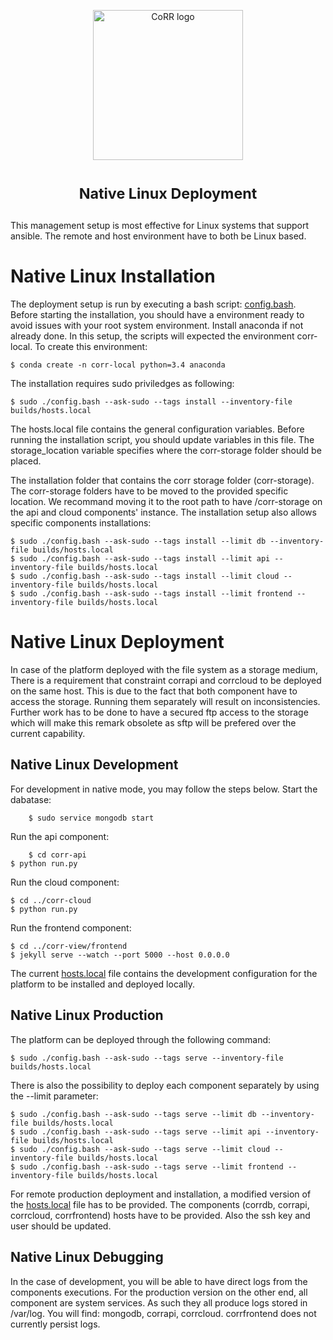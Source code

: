 <p align="center">
    <img src="https://rawgit.com/usnistgov/corr/master/corr-view/frontend/images/logo.svg"
         height="240"
         alt="CoRR logo"
         class="inline">
</p>

<h1> <p align="center"><sup><strong>
Native Linux Deployment
</strong></sup></p>
</h1>

This management setup is most effective for Linux systems that support
ansible. The remote and host environment have to both be Linux based.

# Native Linux Installation
The deployment setup is run by executing a bash script: [config.bash](https://github.com/faical-yannick-congo/corr-deploy/blob/master/native/config.bash).
Before starting the installation, you should have a environment ready to avoid issues with your
root system environment. Install anaconda if not already done.
In this setup, the scripts will expected the environment corr-local. To create this environment:

	$ conda create -n corr-local python=3.4 anaconda

The installation requires sudo priviledges as following:

    $ sudo ./config.bash --ask-sudo --tags install --inventory-file builds/hosts.local

The hosts.local file contains the general configuration variables.
Before running the installation script, you should update variables in this file.
The storage_location variable specifies where the corr-storage folder should be placed.

The installation folder that contains the corr storage folder (corr-storage).
The corr-storage folders have to be moved to the provided specific location.
We recommand moving it to the root path to have /corr-storage on the api and cloud
components' instance.
The installation setup also allows specific components installations:

	$ sudo ./config.bash --ask-sudo --tags install --limit db --inventory-file builds/hosts.local
	$ sudo ./config.bash --ask-sudo --tags install --limit api --inventory-file builds/hosts.local
	$ sudo ./config.bash --ask-sudo --tags install --limit cloud --inventory-file builds/hosts.local
	$ sudo ./config.bash --ask-sudo --tags install --limit frontend --inventory-file builds/hosts.local

# Native Linux Deployment
In case of the platform deployed with the file system as a storage medium, There is a requirement that
constraint corrapi and corrcloud to be deployed on the same host. This is due to the fact that both
component have to access the storage. Running them separately will result on inconsistencies. Further
work has to be done to have a secured ftp access to the storage which will make this remark obsolete
as sftp will be prefered over the current capability.

## Native Linux Development
For development in native mode, you may follow the steps below.
Start the dabatase:

    	$ sudo service mongodb start

Run the api component:

    	$ cd corr-api
	$ python run.py

Run the cloud component:

	$ cd ../corr-cloud
	$ python run.py

Run the frontend component:

	$ cd ../corr-view/frontend
	$ jekyll serve --watch --port 5000 --host 0.0.0.0

The current [hosts.local](https://github.com/faical-yannick-congo/corr-deploy/blob/master/native/builds/hosts.local) file contains the development configuration for the platform to
be installed and deployed locally.

## Native Linux Production
The platform can be deployed through the following command:

	$ sudo ./config.bash --ask-sudo --tags serve --inventory-file builds/hosts.local

There is also the possibility to deploy each component separately by using the --limit
parameter:

	$ sudo ./config.bash --ask-sudo --tags serve --limit db --inventory-file builds/hosts.local
	$ sudo ./config.bash --ask-sudo --tags serve --limit api --inventory-file builds/hosts.local
	$ sudo ./config.bash --ask-sudo --tags serve --limit cloud --inventory-file builds/hosts.local
	$ sudo ./config.bash --ask-sudo --tags serve --limit frontend --inventory-file builds/hosts.local

For remote production deployment and installation, a modified version of the [hosts.local](https://github.com/faical-yannick-congo/corr-deploy/blob/master/native/builds/hosts.local) file
has to be provided. The components (corrdb, corrapi, corrcloud, corrfrontend) hosts have to be provided.
Also the ssh key and user should be updated.

## Native Linux Debugging
In the case of development, you will be able to have direct logs from the components executions. For
the production version on the other end, all component are system services. As such they all produce
logs stored in /var/log. You will find: mongodb, corrapi, corrcloud. corrfrontend does not currently
persist logs.
